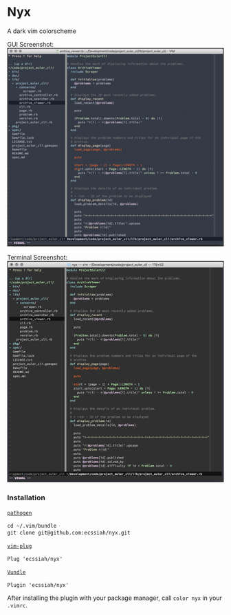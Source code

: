 # Nyx

A dark vim colorscheme

GUI Screenshot:
![GUI Screenshot](https://raw.githubusercontent.com/ecssiah/nyx/master/img/gui-colors.png)
    
Terminal Screenshot:
![Terminal Screenshot](https://raw.githubusercontent.com/ecssiah/nyx/master/img/terminal-colors.png)

### Installation  

[`pathogen`](https://github.com/tpope/vim-pathogen)  
```
cd ~/.vim/bundle
git clone git@github.com:ecssiah/nyx.git
```

[`vim-plug`](https://github.com/junegunn/vim-plug)
```vim
Plug 'ecssiah/nyx'
```

[`Vundle`](https://github.com/VundleVim/Vundle.vim)  
```
Plugin 'ecssiah/nyx'
```

After installing the plugin with your package manager, call `color nyx` in your
`.vimrc`.
